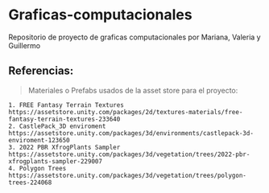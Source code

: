 # Graficas-computacionales
Repositorio de proyecto de graficas computacionales por Mariana, Valeria y Guillermo


## Referencias:
> Materiales o Prefabs usados de la asset store para el proyecto:

    1. FREE Fantasy Terrain Textures
    https://assetstore.unity.com/packages/2d/textures-materials/free-fantasy-terrain-textures-233640
    2. CastlePack_3D enviroment
    https://assetstore.unity.com/packages/3d/environments/castlepack-3d-enviroment-123650
    3. 2022 PBR XfrogPlants Sampler
    https://assetstore.unity.com/packages/3d/vegetation/trees/2022-pbr-xfrogplants-sampler-229007
    4. Polygon Trees
    https://assetstore.unity.com/packages/3d/vegetation/trees/polygon-trees-224068


